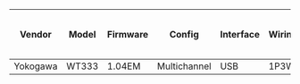 | Vendor   | Model  | Firmware | Config          | Interface | Wiring/topology | Number of channels used | Which channel(s) |
|----------|--------|----------|-----------------|-----------|-----------------|-------------------------|------------------|
| Yokogawa | WT333  | 1.04EM   | Multichannel    | USB       | 1P3W            | 2                       | 1,2              |
